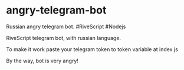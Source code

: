 # angry-telegram-bot
Russian angry telegram bot. #RiveScript #Nodejs

RiveScript telegram bot, with russian language.

To make it work paste your telegram token to token variable at index.js

By the way, bot is very angry!

